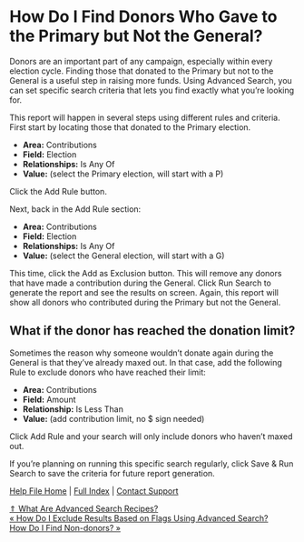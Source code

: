  How Do I Find Donors Who Gave to the Primary but Not the General?
==========

Donors are an important part of any campaign, especially within every election cycle. Finding those that donated to the Primary but not to the General is a useful step in raising more funds. Using Advanced Search, you can set specific search criteria that lets you find exactly what you’re looking for.

This report will happen in several steps using different rules and criteria. First start by locating those that donated to the Primary election.

* **Area:** Contributions
* **Field:** Election
* **Relationships:** Is Any Of
* **Value:** (select the Primary election, will start with a P)

Click the Add Rule button.

Next, back in the Add Rule section:

* **Area:** Contributions
* **Field:** Election
* **Relationships:** Is Any Of
* **Value:** (select the General election, will start with a G)

This time, click the Add as Exclusion button. This will remove any donors that have made a contribution during the General. Click Run Search to generate the report and see the results on screen. Again, this report will show all donors who contributed during the Primary but not the General.

What if the donor has reached the donation limit?
----------

Sometimes the reason why someone wouldn’t donate again during the General is that they’ve already maxed out. In that case, add the following Rule to exclude donors who have reached their limit: 

* **Area:** Contributions
* **Field:** Amount
* **Relationship:** Is Less Than
* **Value:** (add contribution limit, no $ sign needed)

Click Add Rule and your search will only include donors who haven’t maxed out.

If you’re planning on running this specific search regularly, click Save & Run Search to save the criteria for future report generation.

[Help File Home](/help/) | [Full Index](/Help-File-Directory/) | [Contact Support](mailto:support@ISPolitical.com)

[⇑ What Are Advanced Search Recipes?](/What-Are-Advanced-Search-Recipes)  
[« How Do I Exclude Results Based on Flags Using Advanced Search?](/How-Do-I-Exclude-Results-Based-on-Flags-Using-Advanced-Search)  
[How Do I Find Non-donors? »](/Advanced-Search-Recipe-Find-Non-Donors)